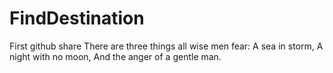 # FindDestination
First github share
There are three things all wise men fear:
A sea in storm,
A night with no moon,
And the anger of a gentle man.
